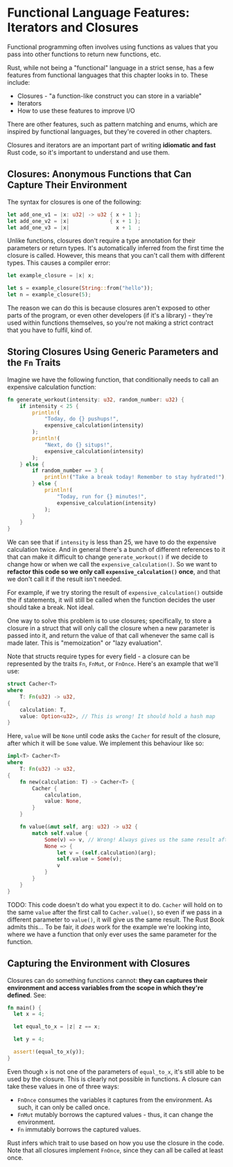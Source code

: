 # Functional Language Features: Iterators and Closures
Functional programming often involves using functions as values that you pass into other functions
to return new functions, etc.

Rust, while not being a "functional" language in a strict sense, has a few features from functional
languages that this chapter looks in to. These include:
- Closures - "a function-like construct you can store in a variable"
- Iterators
- How to use these features to improve I/O

There are other features, such as pattern matching and enums, which are inspired by functional
languages, but they're covered in other chapters.

Closures and iterators are an important part of writing **idiomatic and fast** Rust code, so it's
important to understand and use them.

## Closures: Anonymous Functions that Can Capture Their Environment
The syntax for closures is one of the following:
```rust
let add_one_v1 = |x: u32| -> u32 { x + 1 };
let add_one_v2 = |x|             { x + 1 };
let add_one_v3 = |x|               x + 1  ;
```

Unlike functions, closures don't require a type annotation for their parameters or return types.
It's automatically inferred from the first time the closure is called. However, this means that you
can't call them with different types. This causes a compiler error:
```rust
let example_closure = |x| x;

let s = example_closure(String::from("hello"));
let n = example_closure(5);
```

The reason we can do this is because closures aren't exposed to other parts of the program, or even
other developers (if it's a library) - they're used within functions themselves, so you're not
making a strict contract that you have to fulfil, kind of.

## Storing Closures Using Generic Parameters and the `Fn` Traits
Imagine we have the following function, that conditionally needs to call an expensive calculation
function:

```rust
fn generate_workout(intensity: u32, random_number: u32) {
    if intensity < 25 {
        println!(
            "Today, do {} pushups!",
            expensive_calculation(intensity)
        );
        println!(
            "Next, do {} situps!",
            expensive_calculation(intensity)
        );
    } else {
        if random_number == 3 {
            println!("Take a break today! Remember to stay hydrated!");
        } else {
            println!(
                "Today, run for {} minutes!",
                expensive_calculation(intensity)
            );
        }
    }
}
```

We can see that if `intensity` is less than 25, we have to do the expensive calculation twice. And
in general there's a bunch of different references to it that can make it difficult to change
`generate_workout()` if we decide to change how or when we call the `expensive_calculation()`. So we
want to **refactor this code so we only call `expensive_calculation()` once**, and that we don't
call it if the result isn't needed.

For example, if we try storing the result of `expensive_calculation()` outside the if statements, it
will still be called when the function decides the user should take a break. Not ideal.

One way to solve this problem is to use closures; specifically, to store a closure in a struct that
will only call the closure when a new parameter is passed into it, and return the value of that call
whenever the same call is made later. This is "memoization" or "lazy evaluation".

Note that structs require types for every field - a closure can be represented by the traits `Fn`,
`FnMut`, or `FnOnce`. Here's an example that we'll use:
```rust
struct Cacher<T>
where
    T: Fn(u32) -> u32,
{
    calculation: T,
    value: Option<u32>, // This is wrong! It should hold a hash map
}
```

Here, `value` will be `None` until code asks the `Cacher` for result of the closure, after which it
will be `Some` value. We implement this behaviour like so:
```rust
impl<T> Cacher<T>
where
    T: Fn(u32) -> u32,
{
    fn new(calculation: T) -> Cacher<T> {
        Cacher {
            calculation,
            value: None,
        }
    }

    fn value(&mut self, arg: u32) -> u32 {
        match self.value {
            Some(v) => v, // Wrong! Always gives us the same result after the first call to value()
            None => {
                let v = (self.calculation)(arg);
                self.value = Some(v);
                v
            }
        }
    }
}
```

TODO: This code doesn't do what you expect it to do. `Cacher` will hold on to the same `value` after
the first call to `Cacher.value()`, so even if we pass in a different parameter to `value()`, it
will give us the same result. The Rust Book admits this... To be fair, it *does* work for the
example we're looking into, where we have a function that only ever uses the same parameter for the
function.

## Capturing the Environment with Closures
Closures can do something functions cannot: **they can captures their environment and access
variables from the scope in which they're defined**. See:
```rust
fn main() {
  let x = 4;

  let equal_to_x = |z| z == x;

  let y = 4;

  assert!(equal_to_x(y));
}
```

Even though `x` is not one of the parameters of `equal_to_x`, it's still able to be used by the
closure. This is clearly not possible in functions. A closure can take these values in one of three
ways:
- `FnOnce` consumes the variables it captures from the environment. As such, it can only be called
  once.
- `FnMut` mutably borrows the captured values - thus, it can change the environment.
- `Fn` immutably borrows the captured values.

Rust infers which trait to use based on how you use the closure in the code. Note that all closures
implement `FnOnce`, since they can all be called at least once.

